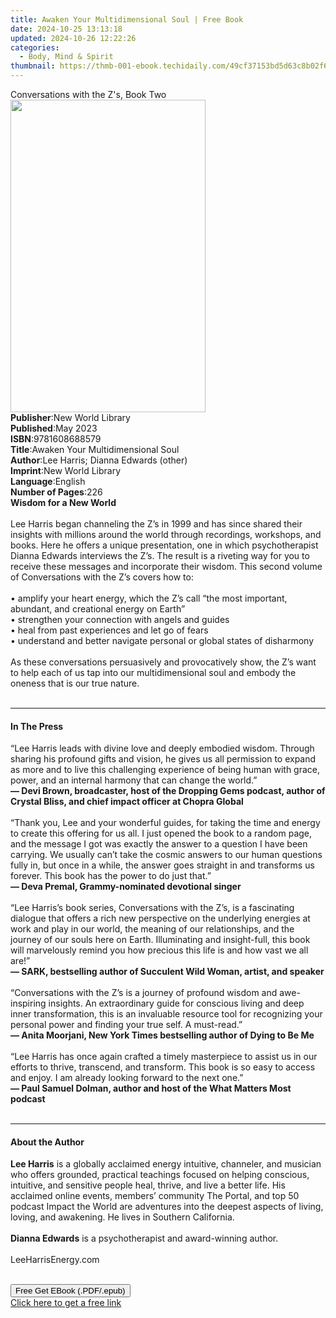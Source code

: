 ```yaml
---
title: Awaken Your Multidimensional Soul | Free Book
date: 2024-10-25 13:13:18
updated: 2024-10-26 12:22:26
categories:
  - Body, Mind & Spirit
thumbnail: https://thmb-001-ebook.techidaily.com/49cf37153bd5d63c8b02f6862518086344fd48ffda7305fb0c78b66b5efc48fc.jpg
---
```

<main id="book-container">
  <div class="flex flex-col">
    <div class="book-brief flex-1 py-6 px-4 sm:p-6 md:py-10 md:px-8">
      <!-- brief-->
      <div class="book-brief-main">Conversations with the Z's, Book Two</div>
    </div>
    <div
      class="book-meta-info flex-1 grid gap-4 col-start-1 col-end-3 row-start-1 sm:mb-6 sm:grid-cols-4 lg:gap-6 lg:col-start-2 lg:row-end-6 lg:row-span-6 lg:mb-0"
    >
      <div
        class="book-meta-info-left place-content-center mt-4 p-4 text-sm leading-6 col-start-2 col-span-2 dark:text-slate-400"
      >
        <img
          class="w-full h-500 object-cover rounded-lg sm:h-255 sm:col-span-2 lg:col-span-full"
          src="https://img-001-ebook.techidaily.com/8cc396ed2589ee05ad5fbb784fee7001c7aa1ffc5535861762afefd1cd58bc4c.jpg"
          alt=""
          width="312"
          height="500"
        />
      </div>
      <div
        class="book-meta-info-right mt-2 col-start-1 row-start-2 col-span-3 self-center"
      >
        <!-- meta data  -->
        <div class="flex flex-col px-4 md:px-8">
          <div class="flex-1">
            <strong>Publisher</strong>:<span class="px-2"
              >New World Library</span
            >
          </div>
          <div class="flex-1">
            <strong>Published</strong>:<span class="px-2">May 2023</span>
          </div>
          <div class="flex-1">
            <strong>ISBN</strong>:<span class="px-2">9781608688579</span>
          </div>
          <div class="flex-1">
            <strong>Title</strong>:<span class="px-2"
              >Awaken Your Multidimensional Soul</span
            >
          </div>
          <div class="flex-1">
            <strong>Author</strong>:<span class="px-2"
              >Lee Harris; Dianna Edwards (other)</span
            >
          </div>
          <div class="flex-1">
            <strong>Imprint</strong>:<span class="px-2">New World Library</span>
          </div>
          <div class="flex-1">
            <strong>Language</strong>:<span class="px-2">English</span>
          </div>
          <div class="flex-1">
            <strong>Number of Pages</strong>:<span class="px-2">226</span>
          </div>
        </div>
      </div>
    </div>
    <div class="book-description flex-1 py-6 px-4 sm:p-6 md:py-10 md:px-8">
      <div class="book-description-main">
        <div accordion-content="" id="description">
          <strong>Wisdom for a New World</strong><br />
          <br />
          Lee Harris began channeling the Z’s in 1999 and has since shared their
          insights with millions around the world through recordings, workshops,
          and books. Here he offers a unique presentation, one in which
          psychotherapist Dianna Edwards interviews the Z’s. The result is a
          riveting way for you to receive these messages and incorporate their
          wisdom. This second volume of Conversations with the Z’s covers how
          to:<br />
          <br />
          • amplify your heart energy, which the Z’s call “the most important,
          abundant, and creational energy on Earth”<br />
          • strengthen your connection with angels and guides<br />
          • heal from past experiences and let go of fears<br />
          • understand and better navigate personal or global states of
          disharmony<br />
          <br />
          As these conversations persuasively and provocatively show, the Z’s
          want to help each of us tap into our multidimensional soul and embody
          the oneness that is our true nature.<br />
          <br />
        </div>
        <div class="accordion-fader"></div>
      </div>
    </div>
    <div class="book-excerpts flex-1 py-6 px-4 sm:p-6 md:py-10 md:px-8">
      <!-- excerpts-->
      <div class="book-excerpts-main">
        <hr />
        <h4 class="placeholder placeholder-heading">
          <span>In The Press</span>
        </h4>
        <p>
          “Lee Harris leads with divine love and deeply embodied wisdom. Through
          sharing his profound gifts and vision, he gives us all permission to
          expand as more and to live this challenging experience of being human
          with grace, power, and an internal harmony that can change the
          world.”<br />
          <strong
            >— Devi Brown, broadcaster, host of the Dropping Gems podcast,
            author of Crystal Bliss, and chief impact officer at Chopra
            Global<br /> </strong
          ><br />
          “Thank you, Lee and your wonderful guides, for taking the time and
          energy to create this offering for us all. I just opened the book to a
          random page, and the message I got was exactly the answer to a
          question I have been carrying. We usually can’t take the cosmic
          answers to our human questions fully in, but once in a while, the
          answer goes straight in and transforms us forever. This book has the
          power to do just that.”<br />
          <strong
            >— Deva Premal, Grammy-nominated devotional singer<br /> </strong
          ><br />
          “Lee Harris’s book series, Conversations with the Z’s, is a
          fascinating dialogue that offers a rich new perspective on the
          underlying energies at work and play in our world, the meaning of our
          relationships, and the journey of our souls here on Earth.
          Illuminating and insight-full, this book will marvelously remind you
          how precious this life is and how vast we all are!”<br />
          <strong
            >— SARK, bestselling author of Succulent Wild Woman, artist, and
            speaker<br /> </strong
          ><br />
          “Conversations with the Z’s is a journey of profound wisdom and
          awe-inspiring insights. An extraordinary guide for conscious living
          and deep inner transformation, this is an invaluable resource tool for
          recognizing your personal power and finding your true self. A
          must-read.”<br />
          <strong
            >— Anita Moorjani, New York Times bestselling author of Dying to Be
            Me<br /> </strong
          ><br />
          “Lee Harris has once again crafted a timely masterpiece to assist us
          in our efforts to thrive, transcend, and transform. This book is so
          easy to access and enjoy. I am already looking forward to the next
          one.”<br />
          <strong
            >— Paul Samuel Dolman, author and host of the What Matters Most
            podcast</strong
          ><br /><br />
        </p>
      </div>
    </div>
    <div class="book-about-author flex-1 py-6 px-4 sm:p-6 md:py-10 md:px-8">
      <!-- about author-->
      <div class="book-main-author-main">
        <hr />
        <h4 class="placeholder placeholder-heading">
          <span>About the Author</span>
        </h4>
        <p>
          <strong>Lee Harris</strong> is a globally acclaimed energy intuitive,
          channeler, and musician who offers grounded, practical teachings
          focused on helping conscious, intuitive, and sensitive people heal,
          thrive, and live a better life. His acclaimed online events, members’
          community The Portal, and top 50 podcast Impact the World are
          adventures into the deepest aspects of living, loving, and awakening.
          He lives in Southern California.<br />
          <br />
          <strong>Dianna Edwards</strong> is a psychotherapist and award-winning
          author.<br />
          <br />
          LeeHarrisEnergy.com<br />
          <br />
        </p>
      </div>
    </div>
    <div class="book-free-get flex-1 py-6 px-4 sm:p-6 md:py-10 md:px-8">
      <button
        id="btn-free-get"
        class="bg-blue-500 hover:bg-blue-700 text-white font-bold py-2 px-4 rounded"
      >
        Free Get EBook (.PDF/.epub)
      </button>
      <div id="countdown-display" class="px-2 text-lg mt-2"></div>
      <a
        id="free-link"
        class="hidden bg-blue-500 hover:bg-blue-700 text-white font-bold py-2 px-4 rounded"
        href="https://www.ebooks.com/en-us/book/210809809/awaken-your-multidimensional-soul/lee-harris/"
        target="_blank"
        >Click here to get a free link</a
      >
    </div>
    <script>
      let countdownTime = 0;
      let countdownInterval = null;
      document
        .getElementById('btn-free-get')
        .addEventListener('click', startCountdown);
      function startCountdown() {
        countdownTime = new Date().getTime() + 60000 * 3;
        countdownInterval = setInterval(updateCountdown, 1000);
        document.getElementById('btn-free-get').disabled = true;
        document
          .getElementById('btn-free-get')
          .classList.add('bg-gray-500', 'cursor-not-allowed');
      }
      function updateCountdown() {
        let currentTime = new Date().getTime();
        let timeLeft = countdownTime - currentTime;
        let secondsLeft = Math.floor(timeLeft / 1000);
        document.getElementById('countdown-display').innerHTML =
          `Remaining time: ${secondsLeft} seconds.`;
        if (secondsLeft <= 0) {
          clearInterval(countdownInterval);
          document.getElementById('btn-free-get').classList.add('hidden');
          document.getElementById('free-link').classList.remove('hidden');
          document.getElementById('countdown-display').innerHTML = '';
        }
      }
    </script>
  </div>
</main>
